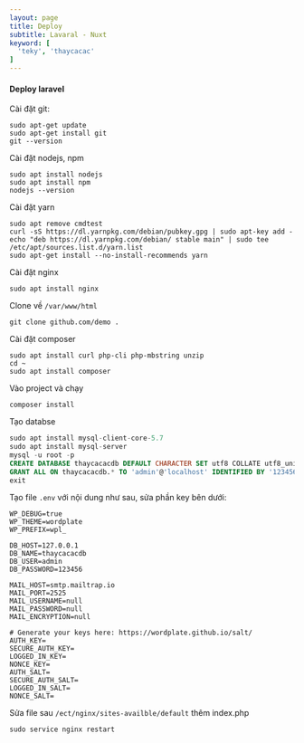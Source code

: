 ```yaml
---
layout: page
title: Deploy
subtitle: Lavaral - Nuxt
keyword: [
  'teky', 'thaycacac'
]
---
```


#### Deploy laravel

Cài đặt git:

```ssh
sudo apt-get update
sudo apt-get install git
git --version
```

Cài đặt nodejs, npm

```ssh
sudo apt install nodejs
sudo apt install npm
nodejs --version
```

Cài đặt yarn

```ssh
sudo apt remove cmdtest
curl -sS https://dl.yarnpkg.com/debian/pubkey.gpg | sudo apt-key add -
echo "deb https://dl.yarnpkg.com/debian/ stable main" | sudo tee /etc/apt/sources.list.d/yarn.list
sudo apt-get install --no-install-recommends yarn
```

Cài đặt nginx

```ssh
sudo apt install nginx
```

Clone về `/var/www/html`

```ssh
git clone github.com/demo .
```

Cài đặt composer

```ssh
sudo apt install curl php-cli php-mbstring unzip
cd ~
sudo apt install composer
```

Vào project và chạy

```ssh
composer install
```

Tạo databse

```sql
sudo apt install mysql-client-core-5.7
sudo apt install mysql-server
mysql -u root -p
CREATE DATABASE thaycacacdb DEFAULT CHARACTER SET utf8 COLLATE utf8_unicode_ci;
GRANT ALL ON thaycacacdb.* TO 'admin'@'localhost' IDENTIFIED BY '123456'
exit
```

Tạo file `.env` với nội dung như sau, sửa phần key bên dưới:

```ssh
WP_DEBUG=true
WP_THEME=wordplate
WP_PREFIX=wpl_

DB_HOST=127.0.0.1
DB_NAME=thaycacacdb
DB_USER=admin
DB_PASSWORD=123456

MAIL_HOST=smtp.mailtrap.io
MAIL_PORT=2525
MAIL_USERNAME=null
MAIL_PASSWORD=null
MAIL_ENCRYPTION=null

# Generate your keys here: https://wordplate.github.io/salt/
AUTH_KEY=
SECURE_AUTH_KEY=
LOGGED_IN_KEY=
NONCE_KEY=
AUTH_SALT=
SECURE_AUTH_SALT=
LOGGED_IN_SALT=
NONCE_SALT=
```

Sửa file sau `/ect/nginx/sites-availble/default` thêm index.php

```ssh
sudo service nginx restart
```

